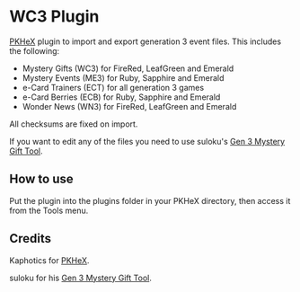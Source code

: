 # WC3 Plugin
[PKHeX](https://github.com/kwsch/PKHeX) plugin to import and export generation 3 event files.
This includes the following:
- Mystery Gifts (WC3) for FireRed, LeafGreen and Emerald
- Mystery Events (ME3) for Ruby, Sapphire and Emerald
- e-Card Trainers (ECT) for all generation 3 games
- e-Card Berries (ECB) for Ruby, Sapphire and Emerald
- Wonder News (WN3) for FireRed, LeafGreen and Emerald

All checksums are fixed on import.

If you want to edit any of the files you need to use suloku's [Gen 3 Mystery Gift Tool](https://projectpokemon.org/home/forums/topic/39184-gen-iii-mystery-gift-tool-nintendo-events-wondercards-e-trainer-cards-and-e-berry-editor-and-more).

## How to use
Put the plugin into the plugins folder in your PKHeX directory, then access it from the Tools menu.

## Credits
Kaphotics for [PKHeX](https://github.com/kwsch/PKHeX).

suloku for his [Gen 3 Mystery Gift Tool](https://github.com/suloku/wc-tool).
